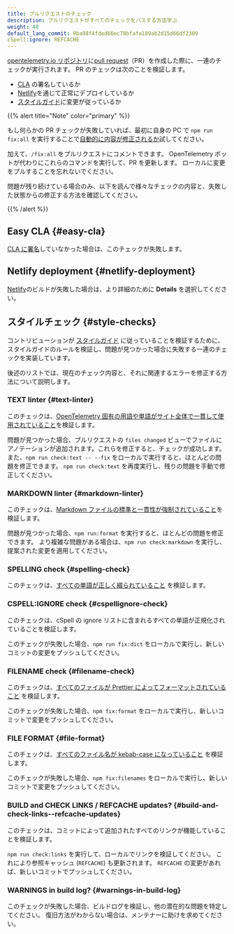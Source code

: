 ```yaml
---
title: プルリクエストのチェック
description: プルリクエストがすべてのチェックをパスする方法学ぶ
weight: 40
default_lang_commit: 9ba98f4fded66ec78bfafa189ab2d15d66df2309
cSpell:ignore: REFCACHE
---
```


[opentelemetry.io リポジトリ](https://github.com/open-telemetry/opentelemetry.io)に[pull request](https://docs.github.com/en/get-started/learning-about-github/github-glossary#pull-request)（PR）を作成した際に、一連のチェックが実行されます。
PR のチェックは次のことを検証します。

- [CLA](#easy-cla) の署名しているか
- [Netlify](#netlify-deployment)を通じて正常にデプロイしているか
- [スタイルガイド](#style-checks)に変更が従っているか

{{% alert title="Note" color="primary" %}}

もし何らかの PR チェックが失敗していれば、最初に自身の PC で `npm run fix:all` を実行することで[自動的に内容が修正されるか](../pull-requests/#fix-issues)試してください。

加えて、`/fix:all` をプルリクエストにコメントできます。
OpenTelemetry ボットが代わりにこれらのコマンドを実行して、PR を更新します。
ローカルに変更をプルすることを忘れないでください。

問題が残り続けている場合のみ、以下を読んで様々なチェックの内容と、失敗した状態からの修正する方法を確認してください。

{{% /alert %}}

## Easy CLA {#easy-cla}

[CLA に署名](../prerequisites/#cla)していなかった場合は、このチェックが失敗します。

## Netlify deployment {#netlify-deployment}

[Netlify](https://www.netlify.com/)のビルドが失敗した場合は、より詳細のために **Details** を選択してください。

## スタイルチェック {#style-checks}

コントリビューションが [スタイルガイド](../style-guide/) に従っていることを検証するために、スタイルガイドのルールを検証し、問題が見つかった場合に失敗する一連のチェックを実装しています。

後述のリストでは、現在のチェック内容と、それに関連するエラーを修正する方法について説明します。

### TEXT linter {#text-linter}

このチェックは、[OpenTelemetry 固有の用語や単語がサイト全体で一貫して使用されていること](../style-guide/#opentelemetryio-word-list)を検証します。

問題が見つかった場合、プルリクエストの `files changed` ビューでファイルにアノテーションが追加されます。これらを修正すると、チェックが成功します。
また、`npm run check:text -- --fix` をローカルで実行すると、ほとんどの問題を修正できます。
`npm run check:text` を再度実行し、残りの問題を手動で修正してください。

### MARKDOWN linter {#markdown-linter}

このチェックは、[Markdown ファイルの標準と一貫性が強制されていること](../style-guide/#markdown-standards)を検証します。

問題が見つかった場合、`npm run:format` を実行すると、ほとんどの問題を修正できます。
より複雑な問題がある場合は、`npm run check:markdown` を実行し、提案された変更を適用してください。

### SPELLING check {#spelling-check}

このチェックは、[すべての単語が正しく綴られていること](../style-guide/#spell-checking) を検証します。

### CSPELL:IGNORE check {#cspellignore-check}

このチェックは、cSpell の ignore リストに含まれるすべての単語が正規化されていることを検証します。

このチェックが失敗した場合、`npm run fix:dict` をローカルで実行し、新しいコミットの変更をプッシュしてください。

### FILENAME check {#filename-check}

このチェックは、[すべてのファイルが Prettier によってフォーマットされていること](../style-guide/#file-format) を検証します。

このチェックが失敗した場合、`npm fix:format` をローカルで実行し、新しいコミットで変更をプッシュしてください。

### FILE FORMAT {#file-format}

このチェックは、[すべてのファイル名が kebab-case になっていること](../style-guide/#file-names) を検証します。

このチェックが失敗した場合、`npm fix:filenames` をローカルで実行し、新しいコミットで変更をプッシュしてください。

### BUILD and CHECK LINKS / REFCACHE updates? {#build-and-check-links--refcache-updates}

このチェックは、コミットによって追加されたすべてのリンクが機能していることを検証します。

`npm run check:links` を実行して、ローカルでリンクを検証してください。
これにより参照キャッシュ (`REFCACHE`) も更新されます。
`REFCACHE` の変更があれば、新しいコミットでプッシュしてください。

### WARNINGS in build log? {#warnings-in-build-log}

このチェックが失敗した場合、ビルドログを検証し、他の潜在的な問題を特定してください。
復旧方法がわからない場合は、メンテナーに助けを求めてください。
